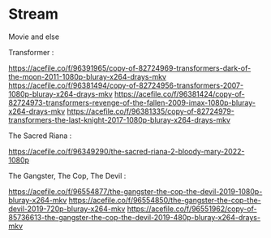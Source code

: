 # Stream
Movie and else

Transformer :

https://acefile.co/f/96391965/copy-of-82724969-transformers-dark-of-the-moon-2011-1080p-bluray-x264-drays-mkv
https://acefile.co/f/96381494/copy-of-82724956-transformers-2007-1080p-bluray-x264-drays-mkv
https://acefile.co/f/96381424/copy-of-82724973-transformers-revenge-of-the-fallen-2009-imax-1080p-bluray-x264-drays-mkv
https://acefile.co/f/96381335/copy-of-82724979-transformers-the-last-knight-2017-1080p-bluray-x264-drays-mkv

The Sacred Riana :

https://acefile.co/f/96349290/the-sacred-riana-2-bloody-mary-2022-1080p

The Gangster, The Cop, The Devil :

https://acefile.co/f/96554877/the-gangster-the-cop-the-devil-2019-1080p-bluray-x264-mkv
https://acefile.co/f/96554850/the-gangster-the-cop-the-devil-2019-720p-bluray-x264-mkv
https://acefile.co/f/96551962/copy-of-85736613-the-gangster-the-cop-the-devil-2019-480p-bluray-x264-drays-mkv

